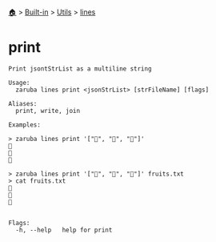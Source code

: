 <!--startTocHeader-->
[🏠](../../../README.md) > [Built-in](../../README.md) > [Utils](../README.md) > [lines](README.md)
# print
<!--endTocHeader-->

```
Print jsontStrList as a multiline string

Usage:
  zaruba lines print <jsonStrList> [strFileName] [flags]

Aliases:
  print, write, join

Examples:

> zaruba lines print '["🍊", "🍓", "🍇"]'
🍊
🍓
🍇

> zaruba lines print '["🍊", "🍓", "🍇"]' fruits.txt
> cat fruits.txt
🍊
🍓
🍇


Flags:
  -h, --help   help for print

```

<!--startTocSubtopic-->

<!--endTocSubtopic-->